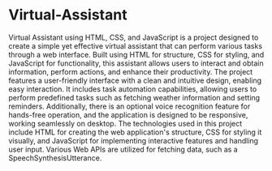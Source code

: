 # Virtual-Assistant

Virtual Assistant using HTML, CSS, and JavaScript is a project designed to create a simple yet effective virtual assistant that can perform various tasks through a web interface. Built using HTML for structure, CSS for styling, and JavaScript for functionality, this assistant allows users to interact and obtain information, perform actions, and enhance their productivity.
The project features a user-friendly interface with a clean and intuitive design, enabling easy interaction. It includes task automation capabilities, allowing users to perform predefined tasks such as fetching weather information and setting reminders. Additionally, there is an optional voice recognition feature for hands-free operation, and the application is designed to be responsive, working seamlessly on desktop.
The technologies used in this project include HTML for creating the web application's structure, CSS for styling it visually, and JavaScript for implementing interactive features and handling user input. Various Web APIs are utilized for fetching data, such as a SpeechSynthesisUtterance.
